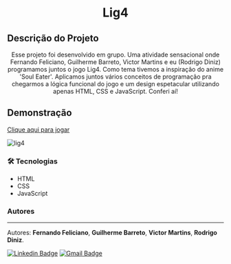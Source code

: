 <h1 align="center">Lig4</h1>

## Descrição do Projeto

<p align="center">
    Esse projeto foi desenvolvido em grupo. Uma atividade sensacional onde Fernando Feliciano, Guilherme Barreto, Victor Martins e eu (Rodrigo Diniz) programamos juntos o jogo Lig4. Como tema tivemos a inspiração do anime 'Soul Eater'. Aplicamos juntos vários conceitos de programação pra chegarmos a lógica funcional do jogo e um design espetacular utilizando apenas HTML, CSS e JavaScript. Conferi aí!
</p>

## Demonstração

[Clique aqui para jogar](https://rodrigo-dm.github.io/lig-4/)

![lig4](https://user-images.githubusercontent.com/58209931/121789838-d64cba00-cbaf-11eb-9e9b-b97c075552a9.gif)

### 🛠 Tecnologias

- HTML
- CSS
- JavaScript

### Autores
---

Autores: <b>Fernando Feliciano</b>, <b>Guilherme Barreto</b>, <b>Victor Martins</b>, <b>Rodrigo Diniz</b>.

[![Linkedin Badge](https://img.shields.io/badge/-Rodrigo-blue?style=flat-square&logo=Linkedin&logoColor=white&link=https://www.linkedin.com/in/rodrigodmonteiro/)](https://www.linkedin.com/in/rodrigodmonteiro/) 
[![Gmail Badge](https://img.shields.io/badge/-rodrigo.dmnr@gmail.com-c14438?style=flat-square&logo=Gmail&logoColor=white&link=mailto:rodrigo.dmnr@gmail.com)](mailto:rodrigo.dmnr@gmail.com)
